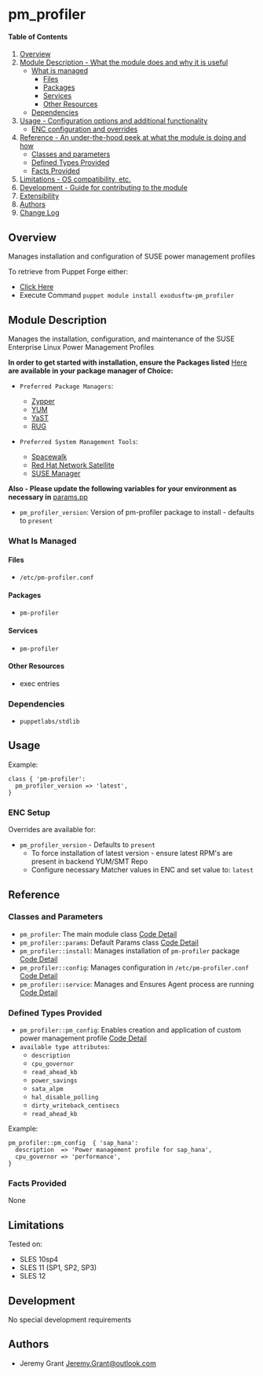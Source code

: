 # pm_profiler

#### Table of Contents

1. [Overview](#overview)
2. [Module Description - What the module does and why it is useful](#module-description)
    * [What is managed](#what-is-managed)
      * [Files](#files)
      * [Packages](#packages)
      * [Services](#services)
      * [Other Resources](#other-resources)
    * [Dependencies](#dependencies)
3. [Usage - Configuration options and additional functionality](#usage)
    * [ENC configuration and overrides](#enc-setup)
4. [Reference - An under-the-hood peek at what the module is doing and how](#reference)
    * [Classes and parameters](#classes-and-parameters)
    * [Defined Types Provided](#defined-types-provided)
    * [Facts Provided](#facts-provided)
5. [Limitations - OS compatibility, etc.](#limitations)
6. [Development - Guide for contributing to the module](#development)
7. [Extensibility](#extensibility)
8. [Authors](#authors)
9. [Change Log](https://github.com/exodusftw/puppet-pm-profiler/tree/master/CHANGELOG.md)

## Overview

Manages installation and configuration of SUSE power management profiles

To retrieve from Puppet Forge either:
* [Click Here](https://forge.puppetlabs.com/exodusftw/pm_profiler)
* Execute Command `puppet module install exodusftw-pm_profiler`

## Module Description

Manages the installation, configuration, and maintenance of the SUSE Enterprise Linux Power Management Profiles

**In order to get started with installation, ensure the Packages listed** [Here](#packages) **are available in your package manager of Choice:**

* `Preferred Package Managers`:
  * [Zypper](https://en.opensuse.org/Portal:Zypper)
  * [YUM](http://yum.baseurl.org/)
  * [YaST](https://en.opensuse.org/Portal:YaST)
  * [RUG](https://www.suse.com/documentation/sled10/sled_deployment_sp1/data/sec_onlineupdate_rug.html)

* `Preferred System Management Tools`:
  * [Spacewalk](http://spacewalk.redhat.com/)
  * [Red Hat Network Satellite](https://access.redhat.com/products/red-hat-satellite)
  * [SUSE Manager](https://www.suse.com/products/suse-manager/)

**Also - Please update the following variables for your environment as necessary in** [params.pp](https://github.com/exodusftw/puppet-pm-profiler/tree/master/manifests/params.pp)

* `pm_profiler_version`: Version of pm-profiler package to install - defaults to `present`

### What Is Managed

#### Files
* `/etc/pm-profiler.conf`

#### Packages
* `pm-profiler`

#### Services
* `pm-profiler`

#### Other Resources

* exec entries

### Dependencies
* `puppetlabs/stdlib`

## Usage
Example:
```puppet
class { 'pm-profiler':
  pm_profiler_version => 'latest',
}
```

### ENC Setup
Overrides are available for:
* `pm_profiler_version` - Defaults to `present`
  * To force installation of latest version - ensure latest RPM's are present in backend YUM/SMT Repo
  * Configure necessary Matcher values in ENC and set value to: `latest`

## Reference

### Classes and Parameters
* `pm_profiler`: The main module class [Code Detail](https://github.com/exodusftw/puppet-pm-profiler/tree/master/manifests/init.pp)
* `pm_profiler::params`: Default Params class [Code Detail](https://github.com/exodusftw/puppet-pm-profiler/tree/master/manifests/params.pp)
* `pm_profiler::install`: Manages installation of `pm-profiler` package [Code Detail](https://github.com/exodusftw/puppet-pm-profiler/tree/master/manifests/install.pp)
* `pm_profiler::config`: Manages configuration in `/etc/pm-profiler.conf` [Code Detail](https://github.com/exodusftw/puppet-pm-profiler/tree/master/manifests/config.pp)
* `pm_profiler::service`: Manages and Ensures Agent process are running [Code Detail](https://github.com/exodusftw/puppet-pm-profiler/tree/master/manifests/service.pp)

### Defined Types Provided
* `pm_profiler::pm_config`: Enables creation and application of custom power management profile [Code Detail](https://github.com/exodusftw/puppet-pm-profiler/tree/master/manifests/pm_config.pp)
* `available type attributes`:
  * `description`
  * `cpu_governor`
  * `read_ahead_kb`
  * `power_savings`
  * `sata_alpm`
  * `hal_disable_polling`
  * `dirty_writeback_centisecs`
  * `read_ahead_kb`

Example:
```puppet
pm_profiler::pm_config  { 'sap_hana':
  description  => 'Power management profile for sap_hana',
  cpu_governor => 'performance',
}
```

### Facts Provided
None

## Limitations

Tested on:
* SLES 10sp4
* SLES 11 (SP1, SP2, SP3)
* SLES 12

## Development
No special development requirements

## Authors

* Jeremy Grant <Jeremy.Grant@outlook.com>

